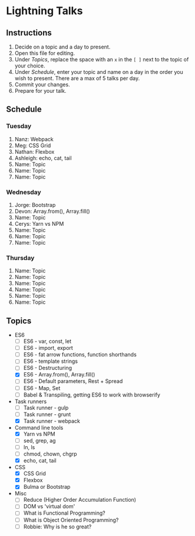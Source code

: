 # Lightning Talks

## Instructions

1. Decide on a topic and a day to present.
2. Open this file for editing.
3. Under _Topics_, replace the space with an `x` in the `[ ]` next to the topic of your choice.
4. Under _Schedule_, enter your topic and name on a day in the order you wish to present. There are a max of 5 talks per day.
5. Commit your changes.
6. Prepare for your talk.


## Schedule

### Tuesday

1. Nanz: Webpack
2. Meg: CSS Grid
3. Nathan: Flexbox
4. Ashleigh:  echo, cat, tail
5. Name: Topic
6. Name: Topic
7. Name: Topic


### Wednesday

1. Jorge: Bootstrap
2. Devon: Array.from(), Array.fill()
3. Name: Topic
4. Cerys: Yarn vs NPM
5. Name: Topic
6. Name: Topic
7. Name: Topic


### Thursday

1. Name: Topic
2. Name: Topic
3. Name: Topic
4. Name: Topic
5. Name: Topic
6. Name: Topic


## Topics

* ES6
  * [ ] ES6 - var, const, let
  * [ ] ES6 - import, export
  * [ ] ES6 - fat arrow functions, function shorthands
  * [ ] ES6 - template strings
  * [ ] ES6 - Destructuring
  * [x] ES6 - Array.from(), Array.fill()
  * [ ] ES6 - Default parameters, Rest + Spread
  * [ ] ES6 - Map, Set
  * [ ] Babel & Transpiling, getting ES6 to work with browserify

* Task runners
  * [ ] Task runner - gulp
  * [ ] Task runner - grunt
  * [x] Task runner - webpack

* Command line tools
  * [x] Yarn vs NPM
  * [ ] sed, grep, ag
  * [ ] ln, ls
  * [ ] chmod, chown, chgrp
  * [x] echo, cat, tail

* CSS
  * [x] CSS Grid
  * [x] Flexbox
  * [x] Bulma or Bootstrap

* Misc
  * [ ] Reduce (Higher Order Accumulation Function)
  * [ ] DOM vs 'virtual dom'
  * [ ] What is Functional Programming?
  * [ ] What is Object Oriented Programming?
  * [ ] Robbie: Why is he so great?
